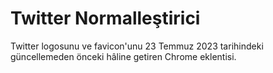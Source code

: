 # Twitter Normalleştirici

Twitter logosunu ve favicon'unu 23 Temmuz 2023 tarihindeki güncellemeden önceki hâline getiren Chrome eklentisi. 